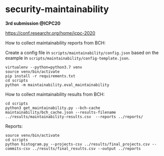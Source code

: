 # security-maintainability

**3rd submission @ICPC20**

https://conf.researchr.org/home/icpc-2020

How to collect maintainability reports from BCH:

Create a config file in `scripts/maintainability/config.json` based on the example in `scripts/maintainability/config-template.json`.

```
virtualenv --python=python3.7 venv
source venv/bin/activate
pip install -r requirements.txt
cd scripts
python -m maintainability.eval_maintainability
```

How to collect maintainability results from BCH:

```
cd scripts
python3 get_maintainability.py --bch-cache maintainability/bch_cache.json --results-filename ../results/maintainability-results.csv  --reports ../reports/
``` 

Reports:

```
source venv/bin/activate
cd scripts
python histogram.py --projects-csv ../results/final_projects.csv --commits-csv ../results/final_results.csv --output ../reports
```
